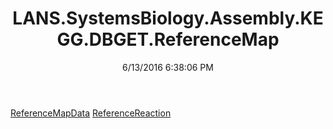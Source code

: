 ﻿---
title: LANS.SystemsBiology.Assembly.KEGG.DBGET.ReferenceMap
date: 6/13/2016 6:38:06 PM
---

[ReferenceMapData](T-LANS.SystemsBiology.Assembly.KEGG.DBGET.ReferenceMap.ReferenceMapData.html)
[ReferenceReaction](T-LANS.SystemsBiology.Assembly.KEGG.DBGET.ReferenceMap.ReferenceReaction.html)
